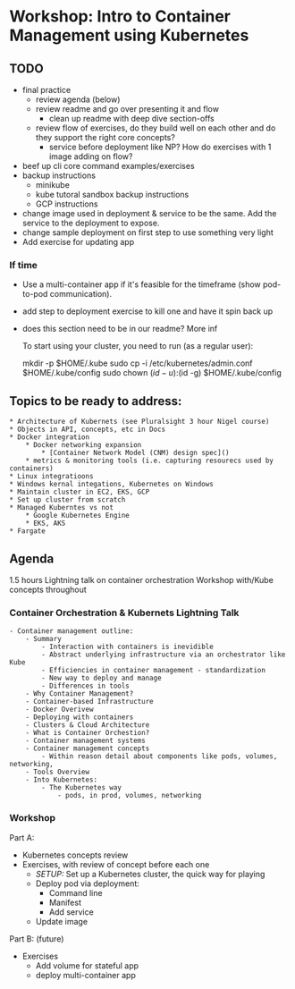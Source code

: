 # Workshop: Intro to Container Management using Kubernetes

## TODO

- final practice
    - review agenda (below)
    - review readme and go over presenting it and flow
        - clean up readme with deep dive section-offs 
    - review flow of exercises, do they build well on each other and do they support the right core concepts?
        - service before deployment like NP? How do exercises with 1 image adding on flow?
- beef up cli core command examples/exercises
- backup instructions
    - minikube
    - kube tutoral sandbox backup instructions
    - GCP instructions
- change image used in deployment & service to be the same. Add the service to the deployment to expose.
- change sample deployment on first step to use something very light
- Add exercise for updating app

### If time

- Use a multi-container app if it's feasible for the timeframe (show pod-to-pod communication).
- add step to deployment exercise to kill one and have it spin back up

- does this section need to be in our readme? More inf

    To start using your cluster, you need to run (as a regular user):

    mkdir -p $HOME/.kube
    sudo cp -i /etc/kubernetes/admin.conf $HOME/.kube/config
    sudo chown $(id -u):$(id -g) $HOME/.kube/config

## **Topics to be ready to address:**

    * Architecture of Kubernets (see Pluralsight 3 hour Nigel course)
    * Objects in API, concepts, etc in Docs
    * Docker integration
        * Docker networking expansion
            * [Container Network Model (CNM) design spec]()
        * metrics & monitoring tools (i.e. capturing resourecs used by containers)
    * Linux integratioons
    * Windows kernal integations, Kubernetes on Windows
    * Maintain cluster in EC2, EKS, GCP
    * Set up cluster from scratch
    * Managed Kuberntes vs not
        * Google Kubernetes Engine
        * EKS, AKS
    * Fargate

## Agenda

1.5 hours
Lightning talk on container orchestration
Workshop with/Kube concepts throughout

### Container Orchestration & Kubernets Lightning Talk

    - Container management outline:
        - Summary
            - Interaction with containers is inevidible
            - Abstract underlying infrastructure via an orchestrator like Kube
            - Efficiencies in container management - standardization
            - New way to deploy and manage
            - Differences in tools
        - Why Container Management?
        - Container-based Infrastructure
        - Docker Overivew
        - Deploying with containers
        - Clusters & Cloud Architecture
        - What is Container Orchestion?
        - Container management systems
        - Container management concepts
            - Within reason detail about components like pods, volumes, networking, 
        - Tools Overview
        - Into Kubernetes:
            - The Kubernetes way
                - pods, in prod, volumes, networking

### Workshop

Part A:

- Kubernetes concepts review
- Exercises, with review of concept before each one
    - *SETUP:* Set up a Kubernetes cluster, the quick way for playing
    - Deploy pod via deployment:
        - Command line
        - Manifest
        - Add service
    - Update image
    
Part B: (future)

- Exercises
    - Add volume for stateful app
    - deploy multi-container app
